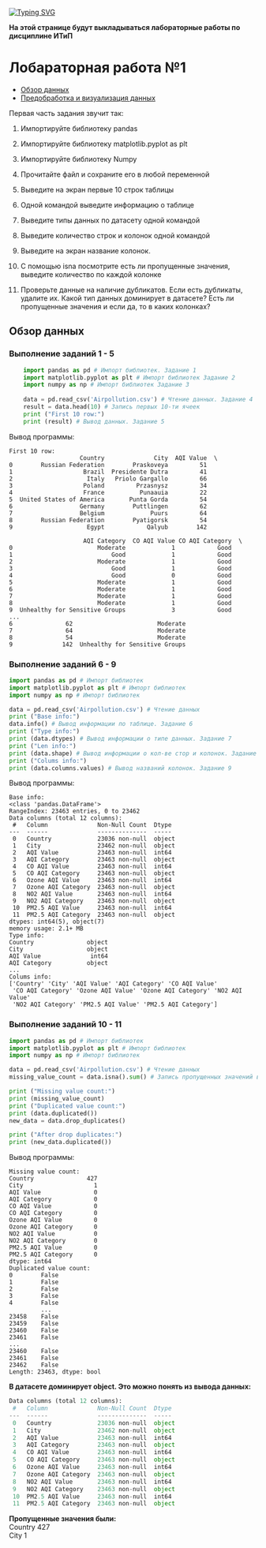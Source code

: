 <a href="https://git.io/typing-svg"><img src="https://readme-typing-svg.herokuapp.com?font=Bowlby+One&size=60&pause=1000&random=false&width=1400&height=90&lines=Welcom+to+laboratory+work+on+Python!" alt="Typing SVG" /></a>
<p><b>На этой странице будут выкладываться лабораторные работы по дисциплине ИТиП</b></p>
<h1>Лобараторная работа №1</h1>
<ul>
  <li><a href="Data">Обзор данных</a></li>
  <li><a href="Visual_Data">Предобработка и визуализация данных</a></li>
</ul>
<p>Первая часть задания звучит так:</p>
<ol>
  <li><p> Импортируйте библиотеку pandas</p></li>
  <li><p> Импортируйте библиотеку matplotlib.pyplot as plt</p></li>
  <li><p> Импортируйте библиотеку Numpy</p></li>
  <li><p> Прочитайте файл и сохраните его в любой переменной</p></li>
  <li><p> Выведите на экран первые 10 строк таблицы</p></li>
  <li><p> Одной командой выведите информацию о таблице</p></li>
  <li><p> Выведите типы данных по датасету одной командой</p></li>
  <li><p> Выведите количество строк и колонок одной командой</p></li>
  <li><p> Выведите на экран название колонок.</p></li>
  <li><p> С помощью isna посмотрите есть ли пропущенные значения, выведите количество по каждой колонке</p></li>
  <li><p> Проверьте данные на наличие дубликатов. Если есть дубликаты, удалите их.
Какой тип данных доминирует в датасете? Есть ли пропущенные значения и если да, то в каких колонках? </p></li>
</ol>
<h2 id="Data">Обзор данных</h2>
<h3>Выполнение заданий 1 - 5</h3>

```python
    import pandas as pd # Импорт библиотек. Задание 1
    import matplotlib.pyplot as plt # Импорт библиотек Задание 2
    import numpy as np # Импорт библиотек Задание 3
    
    data = pd.read_csv('Airpollution.csv') # Чтение данных. Задание 4
    result = data.head(10) # Запись первых 10-ти ячеек
    print ("First 10 row:")
    print (result) # Вывод данных. Задание 5
```
<p>Вывод программы:</p>

```
First 10 row:
                    Country              City  AQI Value  \
0        Russian Federation        Praskoveya         51   
1                    Brazil  Presidente Dutra         41   
2                     Italy   Priolo Gargallo         66   
3                    Poland         Przasnysz         34   
4                    France          Punaauia         22   
5  United States of America       Punta Gorda         54   
6                   Germany        Puttlingen         62   
7                   Belgium             Puurs         64   
8        Russian Federation        Pyatigorsk         54   
9                     Egypt            Qalyub        142   

                     AQI Category  CO AQI Value CO AQI Category  \
0                        Moderate             1            Good   
1                            Good             1            Good   
2                        Moderate             1            Good   
3                            Good             1            Good   
4                            Good             0            Good   
5                        Moderate             1            Good   
6                        Moderate             1            Good   
7                        Moderate             1            Good   
8                        Moderate             1            Good   
9  Unhealthy for Sensitive Groups             3            Good   
...
6               62                        Moderate  
7               64                        Moderate  
8               54                        Moderate  
9              142  Unhealthy for Sensitive Groups
```
<h3>Выполнение заданий 6 - 9</h3>

```python
import pandas as pd # Импорт библиотек
import matplotlib.pyplot as plt # Импорт библиотек
import numpy as np # Импорт библиотек

data = pd.read_csv('Airpollution.csv') # Чтение данных
print ("Base info:")
data.info() # Вывод информации по таблице. Задание 6
print ("Type info:")
print (data.dtypes) # Вывод информации о типе данных. Задание 7
print ("Len info:")
print (data.shape) # Вывод информации о кол-ве стор и колонок. Задание 8
print ("Colums info:")
print (data.columns.values) # Вывод названий колонок. Задание 9
```
<p>Вывод программы:</p>

```
Base info:
<class 'pandas.DataFrame'>
RangeIndex: 23463 entries, 0 to 23462
Data columns (total 12 columns):
 #   Column              Non-Null Count  Dtype 
---  ------              --------------  ----- 
 0   Country             23036 non-null  object
 1   City                23462 non-null  object
 2   AQI Value           23463 non-null  int64 
 3   AQI Category        23463 non-null  object
 4   CO AQI Value        23463 non-null  int64 
 5   CO AQI Category     23463 non-null  object
 6   Ozone AQI Value     23463 non-null  int64 
 7   Ozone AQI Category  23463 non-null  object
 8   NO2 AQI Value       23463 non-null  int64 
 9   NO2 AQI Category    23463 non-null  object
 10  PM2.5 AQI Value     23463 non-null  int64 
 11  PM2.5 AQI Category  23463 non-null  object
dtypes: int64(5), object(7)
memory usage: 2.1+ MB
Type info:
Country               object
City                  object
AQI Value              int64
AQI Category          object
...
Colums info:
['Country' 'City' 'AQI Value' 'AQI Category' 'CO AQI Value'
 'CO AQI Category' 'Ozone AQI Value' 'Ozone AQI Category' 'NO2 AQI Value'
 'NO2 AQI Category' 'PM2.5 AQI Value' 'PM2.5 AQI Category']
```
<h3>Выполнение заданий 10 - 11</h3>

```python
import pandas as pd # Импорт библиотек
import matplotlib.pyplot as plt # Импорт библиотек
import numpy as np # Импорт библиотек

data = pd.read_csv('Airpollution.csv') # Чтение данных
missing_value_count = data.isna().sum() # Запись пропущенных значений в каждом столбце. Задание 10

print ("Missing value count:")
print (missing_value_count)
print ("Duplicated value count:")
print (data.duplicated())
new_data = data.drop_duplicates()

print ("After drop duplicates:")
print (new_data.duplicated())
```
<p>Вывод программы:</p>

```
Missing value count:
Country               427
City                    1
AQI Value               0
AQI Category            0
CO AQI Value            0
CO AQI Category         0
Ozone AQI Value         0
Ozone AQI Category      0
NO2 AQI Value           0
NO2 AQI Category        0
PM2.5 AQI Value         0
PM2.5 AQI Category      0
dtype: int64
Duplicated value count:
0        False
1        False
2        False
3        False
4        False
         ...  
23458    False
23459    False
23460    False
23461    False
...
23460    False
23461    False
23462    False
Length: 23463, dtype: bool
```
**В датасете доминирует object. Это можно понять из вывода данных:**


```python
Data columns (total 12 columns):
 #   Column              Non-Null Count  Dtype 
---  ------              --------------  ----- 
 0   Country             23036 non-null  object
 1   City                23462 non-null  object
 2   AQI Value           23463 non-null  int64 
 3   AQI Category        23463 non-null  object
 4   CO AQI Value        23463 non-null  int64 
 5   CO AQI Category     23463 non-null  object
 6   Ozone AQI Value     23463 non-null  int64 
 7   Ozone AQI Category  23463 non-null  object
 8   NO2 AQI Value       23463 non-null  int64 
 9   NO2 AQI Category    23463 non-null  object
 10  PM2.5 AQI Value     23463 non-null  int64 
 11  PM2.5 AQI Category  23463 non-null  object
```

**Пропущенные значения были:**  
Country               427  
City                    1
